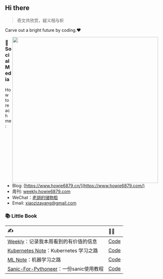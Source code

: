 ## Hi there

> 奇文共欣赏，疑义相与析

Carve out a bright future by coding.❤️

<img align="right" src="https://github-readme-stats.vercel.app/api?username=howie6879&count_private=true&show_icons=true&icon_color=CE1D2D&text_color=718096&bg_color=ffffff&hide_border=true&include_all_commits=true" width="480px">

### 👋 Social Media

How to reach me:
- Blog: [https://www.howie6879.cn/](https://www.howie6879.com/)
- 周刊: [weekly.howie6879.com](https://weekly.howie6879.com/)
- WeChat：[老胡的储物柜](https://images-1252557999.file.myqcloud.com/uPic/ETIbMe.jpg)
- Email: xiaozizayang@gmail.com


### 📚 Little Book

| ✍️                                                            | 👨‍💻                                                      |
| :----------------------------------------------------------- | :------------------------------------------------------- |
| [Weekly](https://weekly.howie6879.cn/)：记录我本周看到的有价值的信息 | [Code](https://github.com/howie6879/weekly/) |
| [Kubernetes Note](https://www.howie6879.cn/k8s/)：Kubernetes 学习之路 | [Code](https://github.com/howie6879/k8s_note)            |
| [ML Note](https://www.howie6879.cn/ml_book/)：机器学习之路   | [Code](https://github.com/howie6879/ml_note)             |
| [Sanic-For-Pythoneer](https://www.howie6879.cn/sanic_book/)：一份sanic使用教程 | [Code](https://github.com/howie6879/Sanic-For-Pythoneer) |

<!-- 
<div align="right" style="display:left">

</div> -->
